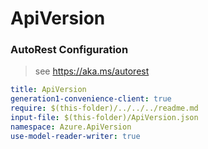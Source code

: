 # ApiVersion
### AutoRest Configuration
> see https://aka.ms/autorest

``` yaml
title: ApiVersion
generation1-convenience-client: true
require: $(this-folder)/../../../readme.md
input-file: $(this-folder)/ApiVersion.json
namespace: Azure.ApiVersion
use-model-reader-writer: true
```
